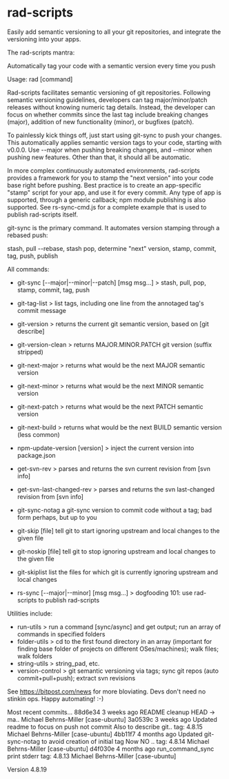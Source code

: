 # rad-scripts
Easily add semantic versioning to all your git repositories, and integrate the versioning into your apps.

The rad-scripts mantra:

   Automatically tag your code with a semantic version every time you push

Usage: rad [command]

Rad-scripts facilitates semantic versioning of git repositories.
Following semantic versioning guidelines, developers can tag 
major/minor/patch releases without knowing numeric tag details.
Instead, the developer can focus on whether commits since the last tag 
include breaking changes (major), addition of new functionality (minor), 
or bugfixes (patch).  

To painlessly kick things off, just start using git-sync to push your changes.
This automatically applies semantic version tags to your code, starting with v0.0.0.
Use --major when pushing breaking changes, and --minor when pushing new features.
Other than that, it should all be automatic.

In more complex continuously automated environments, rad-scripts provides a framework
for you to stamp the "next version" into your code base right before pushing.
Best practice is to create an app-specific "stamp" script for your app, and use it for every commit.
Any type of app is supported, through a generic callback; npm module publishing is also supported.
See rs-sync-cmd.js for a complete example that is used to publish rad-scripts itself.

git-sync is the primary command.  It automates version stamping through a rebased push:

  stash, pull --rebase, stash pop, determine "next" version, stamp, commit, tag, push, publish

All commands:

* git-sync                   [--major|--minor|--patch] [msg msg...] > stash, pull, pop, stamp, commit, tag, push

* git-tag-list               > list tags, including one line from the annotaged tag's commit message
* git-version                > returns the current git semantic version, based on [git describe]
* git-version-clean          > returns MAJOR.MINOR.PATCH git version (suffix stripped)

* git-next-major             > returns what would be the next MAJOR semantic version
* git-next-minor             > returns what would be the next MINOR semantic version
* git-next-patch             > returns what would be the next PATCH semantic version
* git-next-build             > returns what would be the next BUILD semantic version (less common)
* npm-update-version         [version] > inject the current version into package.json
* get-svn-rev                > parses and returns the svn current revision from [svn info]
* get-svn-last-changed-rev   > parses and returns the svn last-changed revision from [svn info]
* git-sync-notag             a git-sync version to commit code without a tag; bad form perhaps, but up to you

* git-skip                   [file] tell git to start ignoring upstream and local changes to the given file
* git-noskip                 [file] tell git to stop ignoring upstream and local changes to the given file
* git-skiplist               list the files for which git is currently ignoring upstream and local changes

* rs-sync                    [--major|--minor] [msg msg...] > dogfooding 101: use rad-scripts to publish rad-scripts

Utilities include:

* run-utils           > run a command [sync/async] and get output; run an array of commands in specified folders
* folder-utils        > cd to the first found directory in an array (important for finding base folder of projects on different OSes/machines); walk files; walk folders
* string-utils        > string_pad, etc.
* version-control     > git semantic versioning via tags; sync git repos (auto commit+pull+push); extract svn revisions

See https://bitpost.com/news for more bloviating.  Devs don't need no stinkin ops.   Happy automating!  :-)


Most recent commits...
88d6e34  3 weeks ago README cleanup                                                    HEAD -> ma.. Michael Behrns-Miller [case-ubuntu]
3a0539c  3 weeks ago Updated readme to focus on push not commit Also to describe git..  tag: 4.8.15 Michael Behrns-Miller [case-ubuntu]
4bb11f7 4 months ago Updated git-sync-notag to avoid creation of initial tag Now NO ..  tag: 4.8.14 Michael Behrns-Miller [case-ubuntu]
d4f030e 4 months ago run_command_sync print stderr                                      tag: 4.8.13 Michael Behrns-Miller [case-ubuntu]

Version 4.8.19
